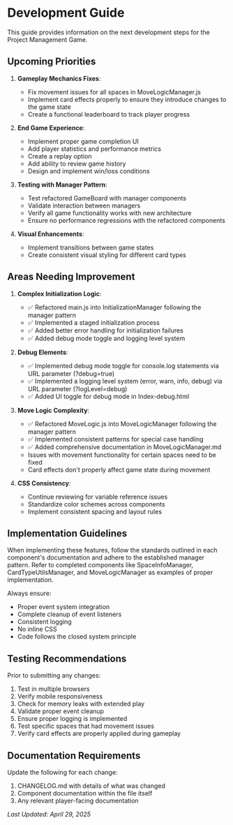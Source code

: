 # Development Guide

This guide provides information on the next development steps for the Project Management Game.

## Upcoming Priorities

1. **Gameplay Mechanics Fixes**:
   - Fix movement issues for all spaces in MoveLogicManager.js
   - Implement card effects properly to ensure they introduce changes to the game state
   - Create a functional leaderboard to track player progress

2. **End Game Experience**:
   - Implement proper game completion UI
   - Add player statistics and performance metrics
   - Create a replay option
   - Add ability to review game history
   - Design and implement win/loss conditions

3. **Testing with Manager Pattern**:
   - Test refactored GameBoard with manager components
   - Validate interaction between managers
   - Verify all game functionality works with new architecture
   - Ensure no performance regressions with the refactored components

4. **Visual Enhancements**:
   - Implement transitions between game states
   - Create consistent visual styling for different card types

## Areas Needing Improvement

1. **Complex Initialization Logic**: 
   - ✅ Refactored main.js into InitializationManager following the manager pattern
   - ✅ Implemented a staged initialization process
   - ✅ Added better error handling for initialization failures
   - ✅ Added debug mode toggle and logging level system

2. **Debug Elements**: 
   - ✅ Implemented debug mode toggle for console.log statements via URL parameter (?debug=true)
   - ✅ Implemented a logging level system (error, warn, info, debug) via URL parameter (?logLevel=debug)
   - ✅ Added UI toggle for debug mode in Index-debug.html

3. **Move Logic Complexity**: 
   - ✅ Refactored MoveLogic.js into MoveLogicManager following the manager pattern
   - ✅ Implemented consistent patterns for special case handling
   - ✅ Added comprehensive documentation in MoveLogicManager.md
   - Issues with movement functionality for certain spaces need to be fixed
   - Card effects don't properly affect game state during movement

4. **CSS Consistency**: 
   - Continue reviewing for variable reference issues
   - Standardize color schemes across components
   - Implement consistent spacing and layout rules

## Implementation Guidelines

When implementing these features, follow the standards outlined in each component's documentation and adhere to the established manager pattern. Refer to completed components like SpaceInfoManager, CardTypeUtilsManager, and MoveLogicManager as examples of proper implementation.

Always ensure:
- Proper event system integration
- Complete cleanup of event listeners
- Consistent logging
- No inline CSS
- Code follows the closed system principle

## Testing Recommendations

Prior to submitting any changes:
1. Test in multiple browsers
2. Verify mobile responsiveness
3. Check for memory leaks with extended play
4. Validate proper event cleanup
5. Ensure proper logging is implemented
6. Test specific spaces that had movement issues
7. Verify card effects are properly applied during gameplay

## Documentation Requirements

Update the following for each change:
1. CHANGELOG.md with details of what was changed
2. Component documentation within the file itself
3. Any relevant player-facing documentation

*Last Updated: April 29, 2025*